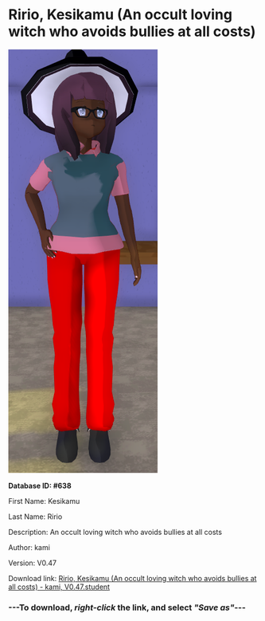 # Ririo, Kesikamu (An occult loving witch who avoids bullies at all costs)

<img src="https://raw.githubusercontent.com/Arbiter1223/Daigaku-Gurashi-Custom-Students/master/Students/Files/Ririo%2C%20Kesikamu%20(An%20occult%20loving%20witch%20who%20avoids%20bullies%20at%20all%20costs).png" title="Ririo, Kesikamu (An occult loving witch who avoids bullies at all costs) - kami, V0.47">

**Database ID: #638**

First Name: Kesikamu

Last Name: Ririo

Description: An occult loving witch who avoids bullies at all costs

Author: kami

Version: V0.47

Download link: <a href="https://raw.githubusercontent.com/Arbiter1223/Daigaku-Gurashi-Custom-Students/master/Students/Files/Ririo%2C%20Kesikamu%20(An%20occult%20loving%20witch%20who%20avoids%20bullies%20at%20all%20costs)%20-%20kami%2C%20V0.47.student">Ririo, Kesikamu (An occult loving witch who avoids bullies at all costs) - kami, V0.47.student</a>

### ---**To download, _right-click_ the link, and select _"Save as"_**---
